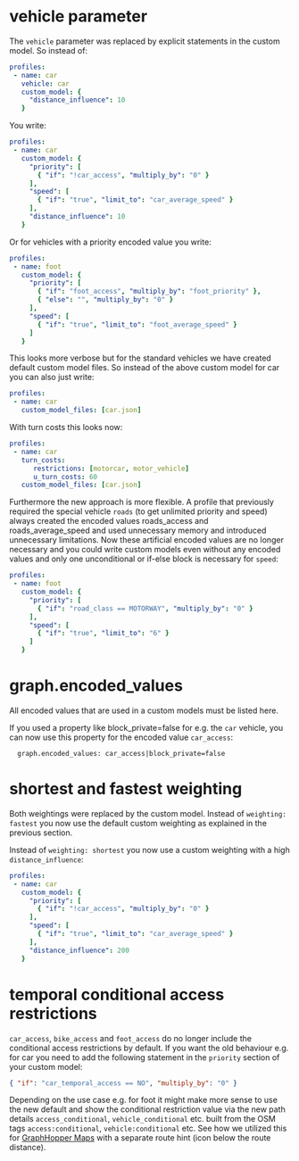 # vehicle parameter

The `vehicle` parameter was replaced by explicit statements in the custom model. So instead of:

```yml
profiles:
 - name: car
   vehicle: car
   custom_model: {
     "distance_influence": 10
   }
```

You write:

```yml
profiles:
 - name: car
   custom_model: {
     "priority": [
       { "if": "!car_access", "multiply_by": "0" }
     ],
     "speed": [
       { "if": "true", "limit_to": "car_average_speed" }
     ],
     "distance_influence": 10
   }
```

Or for vehicles with a priority encoded value you write:

```yml
profiles:
 - name: foot
   custom_model: {
     "priority": [
       { "if": "foot_access", "multiply_by": "foot_priority" },
       { "else": "", "multiply_by": "0" }
     ],
     "speed": [
       { "if": "true", "limit_to": "foot_average_speed" }
     ]
   }
```

This looks more verbose but for the standard vehicles we have created default custom model files. So instead of the above custom model for car you can also just write:

```yml
profiles:
 - name: car
   custom_model_files: [car.json]
```

With turn costs this looks now:

```yml
profiles:
 - name: car
   turn_costs:
      restrictions: [motorcar, motor_vehicle]
      u_turn_costs: 60
   custom_model_files: [car.json]
```


Furthermore the new approach is more flexible. A profile that previously required the special vehicle `roads` (to get unlimited priority and speed) always created the encoded values roads_access and roads_average_speed and used unnecessary memory and introduced unnecessary limitations.
Now these artificial encoded values are no longer necessary and you could write custom models even without any encoded values and only one unconditional or if-else block is necessary for `speed`:

```yml
profiles:
 - name: foot
   custom_model: {
     "priority": [
       { "if": "road_class == MOTORWAY", "multiply_by": "0" }
     ],
     "speed": [
       { "if": "true", "limit_to": "6" }
     ]
   }
```

# graph.encoded_values

All encoded values that are used in a custom models must be listed here.

If you used a property like block_private=false for e.g. the `car` vehicle, you can now use this property for the encoded value `car_access`: 

```
  graph.encoded_values: car_access|block_private=false
```

# shortest and fastest weighting

Both weightings were replaced by the custom model. Instead of `weighting: fastest` you now use the default custom weighting as
explained in the previous section.

Instead of `weighting: shortest` you now use a custom weighting with a high `distance_influence`:

```yml
profiles:
 - name: car
   custom_model: {
     "priority": [
       { "if": "!car_access", "multiply_by": "0" }
     ],
     "speed": [
       { "if": "true", "limit_to": "car_average_speed" }
     ],
     "distance_influence": 200
   }
```

# temporal conditional access restrictions

`car_access`, `bike_access` and `foot_access` do no longer include the conditional
access restrictions by default. If you want the old behaviour e.g. for car you need
to add the following statement in the `priority` section of your custom model:

```json
{ "if": "car_temporal_access == NO", "multiply_by": "0" }
```

Depending on the use case e.g. for foot it might make more sense to use the
new default and show the conditional restriction value via the new path details
`access_conditional`, `vehicle_conditional` etc. built from the OSM tags
`access:conditional`, `vehicle:conditional` etc.
See how we utilized this for [GraphHopper Maps](https://graphhopper.com/maps/?point=50.909136%2C14.213924&point=50.90918%2C14.213549&profile=foot)
with a separate route hint (icon below the route distance).